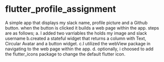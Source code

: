 # flutter_profile_assignment
A simple app that displays my slack name, profile picture and  a Github button. when the button is clicked it builds a web page within the app.
steps are as follows;
a. I added two  varriables the holds my image and slack username
b.created a stateful widget that returns a column with Text, Circular Avatar and a button widget.
c.I utilized the webView package in navigating to the web page within the app.
d. optionally, i choosed to add the flutter_icons package to change the default flutter icon.
